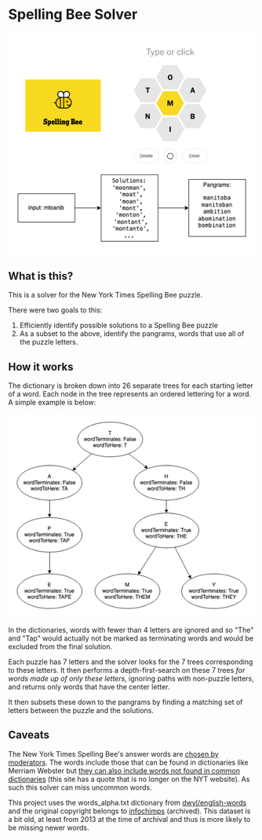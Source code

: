 # Spelling Bee Solver

![](./images/spelling-bee-diagram.png)

## What is this?

This is a solver for the New York Times Spelling Bee puzzle. 

There were two goals to this:

1. Efficiently identify possible solutions to a Spelling Bee puzzle 
2. As a subset to the above, identify the pangrams, words that use all of the puzzle letters.

## How it works

The dictionary is broken down into 26 separate trees for each starting letter of a word. Each node in the tree represents an ordered lettering for a word. A simple example is below:

![](./images/spelling-bee-dictionary.png)

In the dictionaries, words with fewer than 4 letters are ignored and so "The" and "Tap" would actually not be marked as terminating words and would be excluded from the final solution. 

Each puzzle has 7 letters and the solver looks for the 7 trees corresponding to these letters. It then performs a depth-first-search on these 7 trees *for words made up of only these letters*, ignoring paths with non-puzzle letters, and returns only words that have the center letter.

It then subsets these down to the pangrams by finding a matching set of letters between the puzzle and the solutions.

## Caveats 

The New York Times Spelling Bee's answer words are [chosen by moderators](https://www.nytimes.com/2020/10/16/crosswords/spellingbee-puzzles.html). The words include those that can be found in dictionaries like Merriam Webster but [they can also include words not found in common dictionaries](https://spellingbeetimes.com/2020/11/26/what-dictionary-does-nyt-spelling-bee-use/) (this site has a quote that is no longer on the NYT website). As such this solver can miss uncommon words.

This project uses the words_alpha.txt dictionary from [dwyl/english-words](https://github.com/dwyl/english-words) and the original copyright belongs to [infochimps](https://web.archive.org/web/20131118073324/https://www.infochimps.com/datasets/word-list-350000-simple-english-words-excel-readable) (archived). This dataset is a bit old, at least from 2013 at the time of archival and thus is more likely to be missing newer words.
